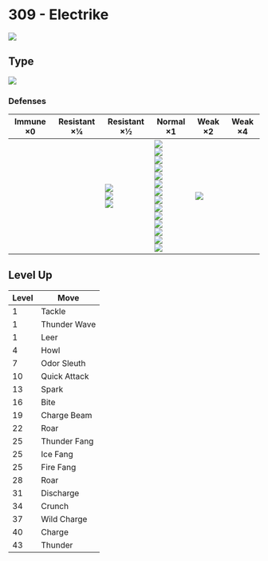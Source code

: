 # 309 - Electrike
![][309]

## Type

![][electric]

### Defenses

Immune ×0 | Resistant ×¼ | Resistant ×½                                     | Normal ×1                                                                                                                                                                                                          | Weak ×2         | Weak ×4 | 
---       | ---          | ---                                              | ---                                                                                                                                                                                                                | ---             | ---     | 
          |              | ![][flying]<br> ![][steel]<br> ![][electric]<br> | ![][normal]<br> ![][fighting]<br> ![][poison]<br> ![][rock]<br> ![][bug]<br> ![][ghost]<br> ![][fire]<br> ![][water]<br> ![][grass]<br> ![][psychic]<br> ![][ice]<br> ![][dragon]<br> ![][dark]<br> ![][fairy]<br> | ![][ground]<br> |         | 

## Level Up

Level | Move         | 
---   | ---          | 
1     | Tackle       | 
1     | Thunder Wave | 
1     | Leer         | 
4     | Howl         | 
7     | Odor Sleuth  | 
10    | Quick Attack | 
13    | Spark        | 
16    | Bite         | 
19    | Charge Beam  | 
22    | Roar         | 
25    | Thunder Fang | 
25    | Ice Fang     | 
25    | Fire Fang    | 
28    | Roar         | 
31    | Discharge    | 
34    | Crunch       | 
37    | Wild Charge  | 
40    | Charge       | 
43    | Thunder      | 

[309]: ../img/pokemon/309.png
[normal]: ../img/types/normal.png
[fire]: ../img/types/fire.png
[fighting]: ../img/types/fighting.png
[water]: ../img/types/water.png
[flying]: ../img/types/flying.png
[grass]: ../img/types/grass.png
[poison]: ../img/types/poison.png
[electric]: ../img/types/electric.png
[ground]: ../img/types/ground.png
[psychic]: ../img/types/psychic.png
[rock]: ../img/types/rock.png
[ice]: ../img/types/ice.png
[bug]: ../img/types/bug.png
[dragon]: ../img/types/dragon.png
[ghost]: ../img/types/ghost.png
[dark]: ../img/types/dark.png
[steel]: ../img/types/steel.png
[fairy]: ../img/types/fairy.png
